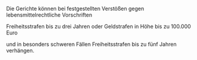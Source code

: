 Die Gerichte können bei festgestellten Verstößen gegen lebensmittelrechtliche Vorschriften 

Freiheitsstrafen bis zu drei Jahren oder Geldstrafen in Höhe bis zu 100.000 Euro 

und in besonders schweren Fällen Freiheitsstrafen bis zu fünf Jahren verhängen.
